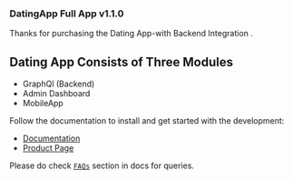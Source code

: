 ### DatingApp Full App  v1.1.0

Thanks for purchasing the Dating App-with Backend Integration .

 ## Dating App Consists of Three Modules

  * GraphQl (Backend)
  * Admin Dashboard
  * MobileApp

Follow the documentation to install and get started with the development:

- [Documentation](http://docs.market.nativebase.io/react-native-dating-app-with-backend/)
- [Product Page](https://market.nativebase.io/view/react-native-dating-app-with-backend)

Please do check [`FAQs`](https://market.nativebase.io/faqs) section in docs for queries.